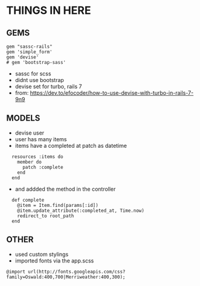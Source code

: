 # THINGS IN HERE

## GEMS

```
gem "sassc-rails"
gem 'simple_form'
gem 'devise'
# gem 'bootstrap-sass'
```
- sassc for scss
- didnt use bootstrap
- devise set for turbo, rails 7
- from: https://dev.to/efocoder/how-to-use-devise-with-turbo-in-rails-7-9n9

## MODELS
- devise user
- user has many items
- items have a completed at patch as datetime

```
  resources :items do
    member do
      patch :complete
    end
  end
```
- and addded the method in the controller

```
  def complete
    @item = Item.find(params[:id])
    @item.update_attribute(:completed_at, Time.now)
    redirect_to root_path
  end
```

## OTHER
- used custom stylings
- imported fonts via the app.scss

```
@import url(http://fonts.googleapis.com/css?family=Oswald:400,700|Merriweather:400,300);
```